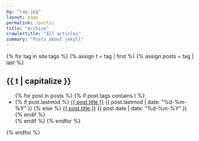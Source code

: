 ```yaml
---
bg: "tag.jpg"
layout: page
permalink: /posts/
title: "Archive"
crawlertitle: "All articles"
summary: "Posts about jekyll"
---
```


{% for tag in site.tags %}
  {% assign t = tag | first %}
  {% assign posts = tag | last %}

  <h2 class="category-key" id="{{ t | downcase }}">{{ t | capitalize }}</h2>

  <ul class="year">
    {% for post in posts %}
      {% if post.tags contains t %}
        <li>
          {% if post.lastmod %}
            <a href="{{ post.url }}">{{ post.title }}</a>
            <span class="date">{{ post.lastmod | date: "%d-%m-%Y"  }}</span>
          {% else %}
            <a href="{{ post.url }}">{{ post.title }}</a>
            <span class="date">{{ post.date | date: "%d-%m-%Y"  }}</span>
          {% endif %}
        </li>
      {% endif %}
    {% endfor %}
  </ul>

{% endfor %}
